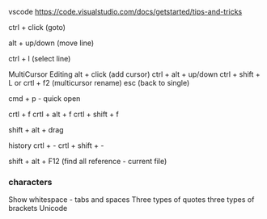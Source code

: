 vscode
https://code.visualstudio.com/docs/getstarted/tips-and-tricks


ctrl + click (goto)

alt + up/down (move line)

ctrl + l (select line)

MultiCursor Editing
alt + click (add cursor)
ctrl + alt + up/down
ctrl + shift + L   or  crtl + f2 (multicursor rename)
esc (back to single)

cmd + p - quick open

crtl + f
crtl + alt + f
crtl + shift + f

shift + alt + drag

history
crtl + -
crtl + shift + -


shift + alt + F12  (find all reference - current file)



### characters

Show whitespace - tabs and spaces
Three types of quotes
three types of brackets
Unicode
